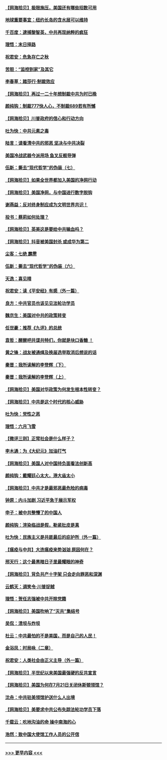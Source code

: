 #### [【网海拾贝】极限施压，美国还有哪些招数可用](../pages/nsc993/n12322512.md?t=08120602) 
#### [地球重要事宜：纽约长岛的含水层可以维持](../pages/nsc993/n12321844.md?t=08120602) 
#### [千百度：逮捕黎智英，中共再现纳粹的疯狂](../pages/nsc993/n12321777.md?t=08120602) 
#### [理悟：末日择路](../pages/nsc993/n12320812.md?t=08120602) 
#### [祝君安：危急存亡之秋](../pages/nsc993/n12320795.md?t=08120602) 
#### [苦胆：“监控到家”及其它](../pages/nsc993/n12320751.md?t=08120602) 
#### [李春草：踏莎行·制裁效应](../pages/nsc993/n12318290.md?t=08120602) 
#### [【网海拾贝】再过一二十年想制裁中共为时已晚](../pages/nsc993/n12318195.md?t=08120602) 
#### [颜纯钩：制裁777快人心，不制裁689若有所憾](../pages/nsc993/n12316912.md?t=08120602) 
#### [【网海拾贝】川普政府的信心和行动方向](../pages/nsc993/n12316673.md?t=08120602) 
#### [吐为快：中共元素之毒](../pages/nsc993/n12316547.md?t=08120602) 
#### [陆言：请看清中共的邪恶 坚决与中共决裂](../pages/nsc993/n12315784.md?t=08120602) 
#### [美国冷战武器今派用场 鱼叉反舰导弹](../pages/nsc993/n12316258.md?t=08120602) 
#### [伍新：撕去“现代哲学”的伪装（七）](../pages/nsc993/n12315846.md?t=08120602) 
#### [【网海拾贝】如果全世界都加入美国的净网行动](../pages/nsc993/n12315588.md?t=08120602) 
#### [【网海拾贝】美国净网，与中国进行数字脱钩](../pages/nsc993/n12312813.md?t=08120602) 
#### [谢燕益：反对终身制应成为文明世界共识！](../pages/nsc993/n12310465.md?t=08120602) 
#### [投书：蔡莉如何处理？](../pages/nsc993/n12310224.md?t=08120602) 
#### [【网海拾贝】英美这是要给中共输血吗？](../pages/nsc993/n12307646.md?t=08120602) 
#### [【网海拾贝】抖音被美国封杀 或成华为第二](../pages/nsc993/n12305277.md?t=08120602) 
#### [尘客：七绝 霹雳](../pages/nsc993/n12304053.md?t=08120602) 
#### [伍新：撕去“现代哲学”的伪装（六）](../pages/nsc993/n12303243.md?t=08120602) 
#### [天逸：喜见晴](../pages/nsc993/n12303226.md?t=08120602) 
#### [祝君安：读《平安经》有感（外一篇）](../pages/nsc993/n12303170.md?t=08120602) 
#### [良方：中共官员也该见见法轮功学员](../pages/nsc993/n12302985.md?t=08120602) 
#### [魏京生：美国对中共的政策转变](../pages/nsc993/n12302929.md?t=08120602) 
#### [任世豪：推荐《九评》的总统](../pages/nsc993/n12302838.md?t=08120602) 
#### [袁哲：醒醒吧共谍共特们，你就是块口香糖 ！](../pages/nsc993/n12302678.md?t=08120602) 
#### [黄之锋：战友被通缉及换届选举取消后想说的话](../pages/nsc993/n12302681.md?t=08120602) 
#### [秦晋：我所读解的李登辉（下）](../pages/nsc993/n12302171.md?t=08120602) 
#### [秦晋：我所读解的李登辉（上）](../pages/nsc993/n12301979.md?t=08120602) 
#### [【网海拾贝】美国对华政策为何发生根本性转变？](../pages/nsc993/n12302091.md?t=08120602) 
#### [【网海拾贝】中共是这个时代的核心威胁](../pages/nsc993/n12300541.md?t=08120602) 
#### [吐为快：党性之恶](../pages/nsc993/n12300263.md?t=08120602) 
#### [理悟：六月飞雪](../pages/nsc993/n12300243.md?t=08120602) 
#### [【微评三则】正常社会是什么样子？](../pages/nsc993/n12300228.md?t=08120602) 
#### [李木通：为《大纪元》加油打气](../pages/nsc993/n12280363.md?t=08120602) 
#### [【网海拾贝】美国人对中国持负面看法创新高](../pages/nsc993/n12298720.md?t=08120602) 
#### [颜纯钩：戴耀廷心太大，港大庙太小](../pages/nsc993/n12297682.md?t=08120602) 
#### [【网海拾贝】中共才是最邪恶最危险的病毒](../pages/nsc993/n12296470.md?t=08120602) 
#### [钟原：内斗加剧 习近平急于展示军权](../pages/nsc993/n12292544.md?t=08120602) 
#### [申子：被中共整懵了的中国人](../pages/nsc993/n12291389.md?t=08120602) 
#### [颜纯钩：渲染临战是假，勒紧肚皮是真](../pages/nsc993/n12290945.md?t=08120602) 
#### [吐为快：民族主义是共匪最后的庇护所（外一篇）](../pages/nsc993/n12290887.md?t=08120602) 
#### [【瘟疫与中共】大连瘟疫来势汹汹 原因何在？](../pages/nsc993/n12287474.md?t=08120602) 
#### [邢天行：这个最黑暗日子里最耀眼的神奇](../pages/nsc993/n12289882.md?t=08120602) 
#### [【网海拾贝】背负共产十字架 只会走向罪恶和深渊](../pages/nsc993/n12288290.md?t=08120602) 
#### [云鹤天：调笑令·川普捉贼](../pages/nsc993/n12285672.md?t=08120602) 
#### [理悟：贺任志强被中共开除党籍](../pages/nsc993/n12285597.md?t=08120602) 
#### [【网海拾贝】美国吹响了“灭共”集结号](../pages/nsc993/n12284522.md?t=08120602) 
#### [吴侃：溃坝与炸坝](../pages/nsc993/n12283593.md?t=08120602) 
#### [杜云：中共最怕的不是美国，而是自己的人民！](../pages/nsc993/n12282935.md?t=08120602) 
#### [金浴凤：时局咏（二章）](../pages/nsc993/n12282923.md?t=08120602) 
#### [祝君安：人类社会由正义主导（外一篇）](../pages/nsc993/n12282809.md?t=08120602) 
#### [【网海拾贝】半世纪以来美国最强硬的反共宣言](../pages/nsc993/n12282656.md?t=08120602) 
#### [【网海拾贝】美国为何在7月21日关闭休斯顿领馆？](../pages/nsc993/n12279731.md?t=08120602) 
#### [沈舟：中共驻美领馆护送什么人出境](../pages/nsc993/n12278949.md?t=08120602) 
#### [【网海拾贝】美要求中共公布失踪法轮功学员下落](../pages/nsc993/n12277656.md?t=08120602) 
#### [千载云：吃地沟油的命 操中南海的心](../pages/nsc993/n12277533.md?t=08120602) 
#### [浩然：致中国大使馆工作人员的公开信](../pages/nsc993/n12277436.md?t=08120602) 

----
#### [ >>> 更早内容 <<< ](../indexes/nsc993-earlier.md)
